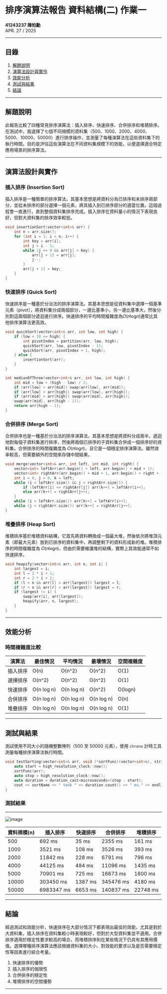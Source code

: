
# 排序演算法報告 資料結構(二) 作業一

**41243237 陳柏勳**  
APR. 27 / 2025  

---

## 目錄

1. [解題說明](#解題說明)
2. [演算法設計與實作](#演算法設計與實作)
3. [效能分析](#效能分析)
4. [測試與結果](#測試與結果)
5. [結論](#結論)

---

## 解題說明

此報告比較了四種常見排序演算法：插入排序、快速排序、合併排序和堆積排序。在測試中，我選擇了七個不同規模的資料集（500、1000、2000、4000、5000、10000、50000）進行排序操作，並測量了每種演算法在這些資料集下的執行時間。目的是評估這些演算法在不同資料集規模下的效能，以便選擇適合特定應用場景的排序算法。

---

## 演算法設計與實作

### 插入排序 (Insertion Sort)
插入排序是一種簡單的排序算法，其基本思想是將資料分為已排序和未排序兩部分，並從未排序的部分選擇一個元素，將其插入到已排序部分的適當位置。這個過程會一直進行，直到整個資料集排序完成。插入排序在資料量小的情況下表現良好，但對大資料集的排序效率較低。

```cpp
void insertionSort(vector<int>& arr) {
    int n = arr.size();
    for (int i = 1; i < n; i++) {
        int key = arr[i];
        int j = i - 1;
        while (j >= 0 && arr[j] > key) {
            arr[j + 1] = arr[j];
            j--;
        }
        arr[j + 1] = key;
    }
}
```
### 快速排序 (Quick Sort)
快速排序是一種基於分治法的排序演算法。其基本思想是從資料集中選擇一個基準元素（pivot），將資料集分成兩個部分，一邊比基準小，另一邊比基準大，然後分別對這兩個部分遞迴進行排序。快速排序的平均時間複雜度為𝑂(𝑛log𝑛)通常比其他排序演算法更高效。

```cpp
void quickSort(vector<int>& arr, int low, int high) {
    if (low + 10 <= high) {
        int pivotIndex = partition(arr, low, high);
        quickSort(arr, low, pivotIndex - 1);
        quickSort(arr, pivotIndex + 1, high);
    } else {
        insertionSort(arr);
    }
}

int medianOfThree(vector<int>& arr, int low, int high) {
    int mid = low + (high - low) / 2;
    if (arr[low] > arr[mid]) swap(arr[low], arr[mid]);
    if (arr[low] > arr[high]) swap(arr[low], arr[high]);
    if (arr[mid] > arr[high]) swap(arr[mid], arr[high]);
    swap(arr[mid], arr[high - 1]);
    return arr[high - 1];
}

```

### 合併排序 (Merge Sort)
合併排序也是一種基於分治法的排序演算法，其基本思想是將資料分成兩半，遞迴地對每個子資料集進行排序，然後將兩個已排序的子資料集合併成一個排序好的資料集。合併排序的時間複雜度為 𝑂(𝑛log𝑛)，且它是一個穩定排序演算法。雖然效率較高，但需要額外的空間來存儲中間結果。

```cpp
void merge(vector<int>& arr, int left, int mid, int right) {
    vector<int> leftArr(arr.begin() + left, arr.begin() + mid + 1);
    vector<int> rightArr(arr.begin() + mid + 1, arr.begin() + right + 1);
    int i = 0, j = 0, k = left;
    while (i < leftArr.size() && j < rightArr.size()) {
        if (leftArr[i] <= rightArr[j]) arr[k++] = leftArr[i++];
        else arr[k++] = rightArr[j++];
    }
    while (i < leftArr.size()) arr[k++] = leftArr[i++];
    while (j < rightArr.size()) arr[k++] = rightArr[j++];
}
```

### 堆疊排序 (Heap Sort)
堆積排序基於堆積資料結構，它首先將資料轉換成一個最大堆，然後依次將堆頂元素（即最大元素）放到已排序的資料集中，再調整剩下的資料形成新的堆。堆積排序的時間複雜度為 𝑂(𝑛log𝑛)，但由於需要維護堆的結構，實際上其效能通常不如快速排序。

```cpp
void heapify(vector<int>& arr, int n, int i) {
    int largest = i;
    int l = 2 * i + 1;
    int r = 2 * i + 2;
    if (l < n && arr[l] > arr[largest]) largest = l;
    if (r < n && arr[r] > arr[largest]) largest = r;
    if (largest != i) {
        swap(arr[i], arr[largest]);
        heapify(arr, n, largest);
    }
}
```

---

## 效能分析

### 時間複雜度比較

| 演算法 | 最佳情況 | 平均情況 | 最壞情況 | 空間複雜度 |
|---------|---------|---------|---------|---------|
| 插入排序 | O(n) | O(n^2) | O(n^2) | O(1) |
| 選擇排序 | O(n^2) | O(n^2) | O(n^2) | O(1) |
| 快速排序 | O(n log n) | O(n log n) | O(n^2) | O(logn) |
| 合併排序 | O(n log n) | O(n log n) | O(n log n) | O(n) |
| 堆疊排序 | O(n log n) | O(n log n) | O(n log n) | O(1) |


---

## 測試與結果

測試使用不同大小的隨機整數陣列（500 至 50000 元素），使用 `chrono` 計時工具測量每種排序演算法執行時間。

```cpp
void testSorting(vector<int>& arr, void (*sortFunc)(vector<int>&), string sortName) {
    auto start = high_resolution_clock::now();
    sortFunc(arr);
    auto stop = high_resolution_clock::now();
    auto duration = duration_cast<microseconds>(stop - start);
    cout << sortName << " took " << duration.count() << " ms." << endl;
}
```

### 測試結果

---
![image](https://media.discordapp.net/attachments/967597712142901288/1365998197994033234/test123.png?ex=680f5875&is=680e06f5&hm=c12354b1b98e6c27d69ca67f82c3e6f6a85d6531c4a7870d72eb032c136879d0&=&format=webp&quality=lossless&width=323&height=779)


|資料規模(n) | 插入排序     | 快速排序   | 合併排序   | 堆積排序   |
|-----------|-------------|-----------|------------|-----------|
|500        | 692 ms      | 35 ms     | 2355 ms    | 161 ms    |
|1000       | 3521 ms     | 108 ms    | 3526 ms    | 393 ms    |
|2000       | 11842 ms    | 228 ms    | 6791 ms    | 796 ms    |
|4000       | 44125 ms    | 484 ms    | 11096 ms   | 1435 ms   |
|5000       | 70901 ms    | 725 ms    | 16673 ms   | 1800 ms   |
|10000      | 303450 ms   | 1387 ms   | 345476 ms  | 4180 ms   |
|50000      | 6983347 ms  | 6653 ms   | 140837 ms  | 22748 ms  |
---

## 結論

經過測試和效能分析，快速排序在大部分情況下都表現出最佳的效能，尤其是對於大資料集，插入排序在資料集較小時表現較好，但對於大型資料集並不適用。合併排序適用於穩定性要求較高的場合，而堆積排序則在某些情況下仍具有其應用價值。選擇哪種排序演算法應該根據資料集的大小、對效能的要求以及是否需要穩定性等因素進行綜合考量。

1. 快速排序的優勢
2. 插入排序的侷限性
3. 合併排序的穩定性
4. 堆積排序的空間優勢

---
